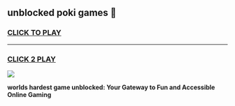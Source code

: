 
## unblocked poki games 👋
<h3>
<a href="https://premium.freeplayer.one?title=unblocked_poki_games&ref=13F">CLICK TO PLAY</a></h3>
<hr>

<h3>
<a href="https://premium.freeplayer.one?title=unblocked_poki_games&ref=13F">CLICK 2 PLAY</a>
  
</h3>

<a href="https://premium.freeplayer.one?title=unblocked_poki_games&ref=12F/"><img src="https://clearcache.store/games.png"></a>


**worlds hardest game unblocked: Your Gateway to Fun and Accessible Online Gaming**

